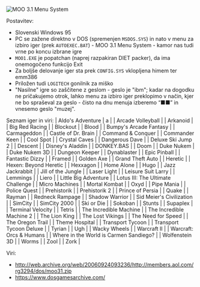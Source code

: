 ![MOO 3.1 Menu System](https://raw.githubusercontent.com/markostamcar/muzej.si/master/no-lan/moo31.jpg)

Postavitev:
- Slovenski Windows 95
- PC se zažene direktno v DOS (spremenjen `MSDOS.SYS`) in nato v menu za izbiro iger (prek `AUTOEXEC.BAT`) - MOO 3.1 Menu System - kamor nas tudi vrne po koncu izbrane igre
- `MOO1.EXE` je popatchan (naprej razpakiran DIET packer), da ima onemogočeno funkcijo Exit
- Za boljše delovanje iger sta prek `CONFIG.SYS` vklopljena himem ter emm386
- Priložen tudi `LOGITECH` gonilnik za miško
- "Nasilne" igre so zaščitene z geslom - geslo je "ibm"; kadar na dogodku ne pričakujemo otrok, lahko menu za izbiro iger preklopimo v način, kjer ne bo spraševal za geslo - čisto na dnu menuja izberemo “■■” in vnesemo geslo "muzej".

Seznam iger in viri:
| Aldo's Adventure | a |
| Arcade Volleyball |
| Arkanoid |
| Big Red Racing |
| Blockout |
| Blood |
| Bumpy's Arcade Fantasy |
| Carmageddon |
| Castle of Dr. Brain |
| Command & Conquer |
| Commander Keen |
| Cool Spot |
| Crystal Caves |
| Dangerous Dave |
| Deluxe Ski Jump 2 |
| Descent |
| Disney's Aladdin |
| DONKEY.BAS |
| Doom |
| Duke Nukem |
| Duke Nukem 3D |
| Dungeon Keeper |
| Dynablaster |
| Epic Pinball |
| Fantastic Dizzy |
| Framed |
| Golden Axe |
| Grand Theft Auto |
| Heretic |
| Hexen: Beyond Heretic |
| Hexxagon |
| Home Alone |
| Hugo |
| Jazz Jackrabbit |
| Jill of the Jungle |
| Laser Light |
| Leisure Suit Larry |
| Lemmings |
| Liero |
| Little Big Adventure |
| Lotus III: The Ultimate Challenge |
| Micro Machines |
| Mortal Kombat |
| Oxyd |
| Pipe Mania |
| Police Quest |
| Prehistorik |
| Prehistorik 2 |
| Prince of Persia |
| Quake |
| Rayman |
| Redneck Rampage |
| Shadow Warrior |
| Sid Meier's Civilization |
| SimCity |
| SimCity 2000 |
| Ski or Die |
| Sokoban |
| Stunts |
| Supaplex |
| Terminal Velocity |
| Tetris |
| The Incredible Machine |
| The Incredible Machine 2 |
| The Lion King |
| The Lost Vikings |
| The Need for Speed |
| The Oregon Trail |
| Theme Hospital |
| Transport Tycoon |
| Transport Tycoon Deluxe |
| Tyrian |
| Ugh |
| Wacky Wheels |
| Warcraft II |
| Warcraft: Orcs & Humans |
| Where in the World is Carmen Sandiego? |
| Wolfenstein 3D |
| Worms |
| Zool |
| Zork |

Viri:
- http://web.archive.org/web/20060924093236/http://members.aol.com/rg3294/dos/moo31.zip
- https://www.dosgamesarchive.com/
